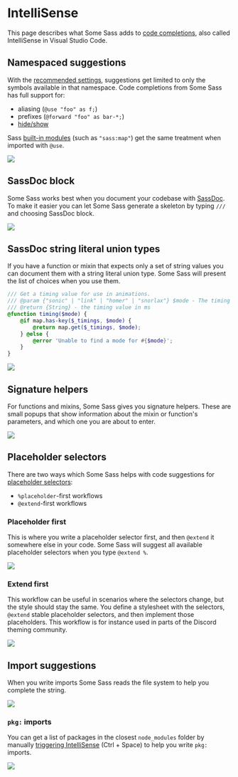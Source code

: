# IntelliSense

This page describes what Some Sass adds to [code completions][intellisense], also called IntelliSense in Visual Studio Code.

## Namespaced suggestions

With the [recommended settings](./settings.md#recommended-settings), suggestions get limited to only the symbols available in that namespace. Code completions from Some Sass has full support for:

- aliasing (`@use "foo" as f;`)
- prefixes (`@forward "foo" as bar-*;`)
- [hide/show][visibility]

Sass [built-in modules][builtin] (such as `"sass:map"`) get the same treatment when imported with `@use`.

![](../images/usage/suggestions-mixins.gif)

## SassDoc block

Some Sass works best when you document your codebase with [SassDoc]. To make it easier you can let Some Sass generate a skeleton by typing `///` and choosing SassDoc block.

![](../images/usage/sassdoc-block.gif)

## SassDoc string literal union types

If you have a function or mixin that expects only a set of string values you can document them with a string literal union type. Some Sass will present the list of choices when you use them.

```scss
/// Get a timing value for use in animations.
/// @param {"sonic" | "link" | "homer" | "snorlax"} $mode - The timing you want
/// @return {String} - the timing value in ms
@function timing($mode) {
	@if map.has-key($_timings, $mode) {
		@return map.get($_timings, $mode);
	} @else {
		@error 'Unable to find a mode for #{$mode}';
	}
}
```

![](../images/usage/string-literal-union-type.png)

## Signature helpers

For functions and mixins, Some Sass gives you signature helpers. These are small popups that show information about the mixin or function's parameters, and which one you are about to enter.

![](../images/usage/signature-helper.gif)

## Placeholder selectors

There are two ways which Some Sass helps with code suggestions for [placeholder selectors][placeholders]:

- `%placeholder`-first workflows
- `@extend`-first workflows

### Placeholder first

This is where you write a placeholder selector first, and then `@extend` it somewhere else in your code. Some Sass will suggest all available placeholder selectors when you type `@extend %`.

![](../images/usage/placeholder-extend.png)

### Extend first

This workflow can be useful in scenarios where the selectors change, but the style should stay the same. You define a stylesheet with the selectors, `@extend` stable placeholder selectors, and then implement those placeholders. This workflow is for instance used in parts of the Discord theming community.

![](../images/usage/placeholder-declare.png)

## Import suggestions

When you write imports Some Sass reads the file system to help you complete the string.

![](../images/usage/import-completions.png)

### `pkg:` imports

You can get a list of packages in the closest `node_modules` folder by manually [triggering IntelliSense][manual] (Ctrl + Space) to help you write `pkg:` imports.

![](../images/usage/pkg-imports.png)

[intellisense]: https://code.visualstudio.com/docs/editor/intellisense#_types-of-completions
[manual]: https://code.visualstudio.com/docs/editor/intellisense#_intellisense-features
[SassDoc]: http://sassdoc.com/annotations#description
[placeholders]: https://sass-lang.com/documentation/style-rules/placeholder-selectors/
[visibility]: https://sass-lang.com/documentation/at-rules/forward/#controlling-visibility
[builtin]: https://sass-lang.com/documentation/modules/
